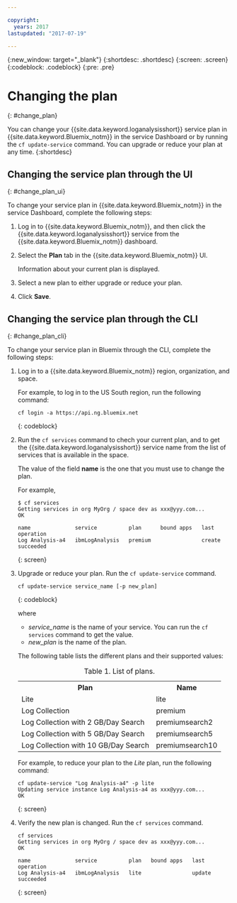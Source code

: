 ```yaml
---

copyright:
  years: 2017
lastupdated: "2017-07-19"

---
```


{:new_window: target="_blank"}
{:shortdesc: .shortdesc}
{:screen: .screen}
{:codeblock: .codeblock}
{:pre: .pre}


# Changing the plan
{: #change_plan}

You can change your {{site.data.keyword.loganalysisshort}} service plan in {{site.data.keyword.Bluemix_notm}} in the service Dashboard or by running the `cf update-service` command. You can upgrade or reduce your plan at any time.
{:shortdesc}

## Changing the service plan through the UI
{: #change_plan_ui}

To change your service plan in {{site.data.keyword.Bluemix_notm}} in the service Dashboard, complete the following steps:

1. Log in to {{site.data.keyword.Bluemix_notm}}, and then click the {{site.data.keyword.loganalysisshort}} service from the {{site.data.keyword.Bluemix_notm}} dashboard. 
    
2. Select the **Plan** tab in the {{site.data.keyword.Bluemix_notm}} UI.

    Information about your current plan is displayed.
	
3. Select a new plan to either upgrade or reduce your plan. 

4. Click **Save**.



## Changing the service plan through the CLI
{: #change_plan_cli}

To change your service plan in Bluemix through the CLI, complete the following steps:

1. Log in to a {{site.data.keyword.Bluemix_notm}} region, organization, and space. 

    For example, to log in to the US South region, run the following command:
	
	```
    cf login -a https://api.ng.bluemix.net
    ```
    {: codeblock}
	
2. Run the `cf services` command to chech your current plan, and to get the {{site.data.keyword.loganalysisshort}} service name from the list of services that is available in the space. 

    The value of the field **name** is the one that you must use to change the plan. 

    For example,
	
	```
	$ cf services
    Getting services in org MyOrg / space dev as xxx@yyy.com...
    OK
    
    name              service          plan      bound apps   last operation
    Log Analysis-a4   ibmLogAnalysis   premium                create succeeded
    ```
	{: screen}
    
3. Upgrade or reduce your plan. Run the `cf update-service` command.
    
	```
	cf update-service service_name [-p new_plan]
	```
	{: codeblock}
	
	where 
	
	* *service_name* is the name of your service. You can run the `cf services` command to get the value.
	* *new_plan* is the name of the plan.
	
	The following table lists the different plans and their supported values:
	
	<table>
	  <caption>Table 1. List of plans.</caption>
	  <tr>
	    <th>Plan</th>
	    <th>Name</th>
	  </tr>
	  <tr>
	    <td>Lite</td>
	    <td>lite</td>
	  </tr>
	  <tr>
	    <td>Log Collection</td>
	    <td>premium</td>
	  </tr>
	  <tr>
	    <td>Log Collection with 2 GB/Day Search</td>
	    <td>premiumsearch2</td>
	  </tr>
	  <tr>
	    <td>Log Collection with 5 GB/Day Search</td>
	    <td>premiumsearch5</td>
	  </tr>
	  <tr>
	    <td>Log Collection with 10 GB/Day Search</td>
	    <td>premiumsearch10</td>
	  </tr>
	</table>
	
	For example, to reduce your plan to the *Lite* plan, run the following command:
	
	```
	cf update-service "Log Analysis-a4" -p lite
    Updating service instance Log Analysis-a4 as xxx@yyy.com...
    OK
	```
	{: screen}

4. Verify the new plan is changed. Run the `cf services` command.

    ```
	cf services
    Getting services in org MyOrg / space dev as xxx@yyy.com...
    OK

    name              service          plan   bound apps   last operation
    Log Analysis-a4   ibmLogAnalysis   lite                update succeeded
	```
	{: screen}





